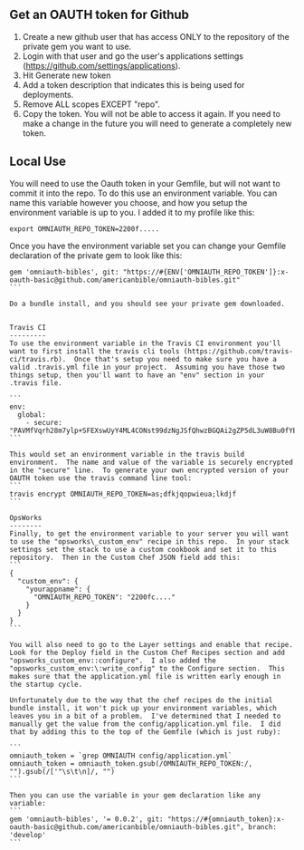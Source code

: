 Get an OAUTH token for Github
-----------------------------
1. Create a new github user that has access ONLY to the repository of the private gem you want to use.
2. Login with that user and go the user's applications settings (https://github.com/settings/applications).
3. Hit Generate new token
4. Add a token description that indicates this is being used for deployments.
5. Remove ALL scopes EXCEPT "repo".
6. Copy the token.  You will not be able to access it again.  If you need to make a change in the future you will need to generate a completely new token.


Local Use
---------
You will need to use the Oauth token in your Gemfile, but will not want to commit it into the repo.  To do this use an environment variable.  You can name this variable however you choose, and how you setup the environment variable is up to you.  I added it to my profile like this:
```
export OMNIAUTH_REPO_TOKEN=2200f.....
```

Once you have the environment variable set you can change your Gemfile declaration of the private gem to look like this:
````
gem 'omniauth-bibles', git: "https://#{ENV['OMNIAUTH_REPO_TOKEN']}:x-oauth-basic@github.com/americanbible/omniauth-bibles.git"
```

Do a bundle install, and you should see your private gem downloaded.


Travis CI
---------
To use the environment variable in the Travis CI environment you'll want to first install the travis cli tools (https://github.com/travis-ci/travis.rb).  Once that's setup you need to make sure you have a valid .travis.yml file in your project.  Assuming you have those two things setup, then you'll want to have an "env" section in your .travis file.

```
env:
  global:
    - secure: "PAVMfVqrh28m7ylp+SFEXswUyY4ML4CONst99dzNgJSfQhwzBGQAi2gZP5dL3uW8Bu0fYExN0RQOu/cZxJBgphraFoFfqSn1zKgiOarUcVlaNrW/h3NtFSIDdVQnZ7dQ4maQDg0R/qNV2tKec2qpzRWVRdylVoGUCUsJrsFFTuY="
```

This would set an environment variable in the travis build environment.  The name and value of the variable is securely encrypted in the "secure" line.  To generate your own encrypted version of your OAUTH token use the travis command line tool:
```
travis encrypt OMNIAUTH_REPO_TOKEN=as;dfkjqopwieua;lkdjf
```

OpsWorks
--------
Finally, to get the environment variable to your server you will want to use the "opsworks\_custom_env" recipe in this repo.  In your stack settings set the stack to use a custom cookbook and set it to this repository.  Then in the Custom Chef JSON field add this:
```
{
  "custom_env": {
    "yourappname": {
      "OMNIAUTH_REPO_TOKEN": "2200fc...."
    }
  }
}
```

You will also need to go to the Layer settings and enable that recipe.  Look for the Deploy field in the Custom Chef Recipes section and add "opsworks_custom_env::configure".  I also added the "opsworks_custom_env:\:write_config" to the Configure section.  This makes sure that the application.yml file is written early enough in the startup cycle.

Unfortunately due to the way that the chef recipes do the initial bundle install, it won't pick up your environment variables, which leaves you in a bit of a problem.  I've determined that I needed to manually get the value from the config/application.yml file.  I did that by adding this to the top of the Gemfile (which is just ruby):

```
omniauth_token = `grep OMNIAUTH config/application.yml`
omniauth_token = omniauth_token.gsub(/OMNIAUTH_REPO_TOKEN:/, "").gsub(/['"\s\t\n]/, "")
```

Then you can use the variable in your gem declaration like any variable:
```
gem 'omniauth-bibles', '= 0.0.2', git: "https://#{omniauth_token}:x-oauth-basic@github.com/americanbible/omniauth-bibles.git", branch: 'develop'
```